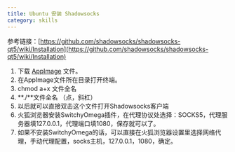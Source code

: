```yaml
---
title: Ubuntu 安装 Shadowsocks
category: skills
---
```


参考链接：[https://github.com/shadowsocks/shadowsocks-qt5/wiki/Installation](https://github.com/shadowsocks/shadowsocks-qt5/wiki/Installation)

<!-- more -->

1. 下载 [AppImage](https://github.com/shadowsocks/shadowsocks-qt5/releases) 文件。
2. 在AppImage文件所在目录打开终端。
3. chmod a+x 文件全名
4. **./**文件全名    （点，斜杠）
5. 以后就可以直接双击这个文件打开Shadowsocks客户端
6. 火狐浏览器安装SwitchyOmega插件，在代理协议处选择：SOCKS5，代理服务器填127.0.0.1，代理端口填1080，保存就可以了。
7. 如果不安装SwitchyOmega的话，可以直接在火狐浏览器设置里选择网络代理，手动代理配置，socks主机，127.0.0.1，1080，确定。

